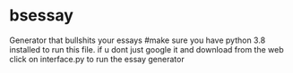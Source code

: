 # bsessay
Generator that bullshits your essays
#make sure you have python 3.8 installed to run this file. if u dont just google it and download from the web
click on interface.py to run the essay generator
